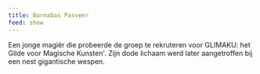 ```yaml
---
title: Barnabas Pasveer
feed: show
---
```


Een jonge magiër die probeerde de groep te rekruteren voor GLIMAKU: het Gilde voor Magische Kunsten'. Zijn dode lichaam werd later aangetroffen bij een nest gigantische wespen.